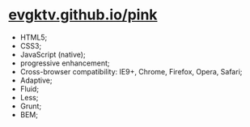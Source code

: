 # [evgktv.github.io/pink](https://evgktv.github.io/pink/)

- HTML5;
- CSS3;
- JavaScript (native);
- progressive enhancement;
- Cross-browser compatibility: IE9+, Chrome, Firefox, Opera, Safari;
- Adaptive;
- Fluid;
- Less;
- Grunt;
- BEM;
